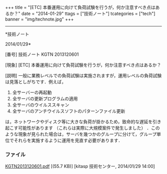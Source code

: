 ﻿+++
title = "[ETC] 本番運用に向けて負荷試験を行うが，何か注意すべき点はあるか？"
date = "2014-01-29"
ttags = ["技術ノート"]
tcategories = ["tech"]
banner = "img/technote.jpg"
+++

-----------------------------------------------------------------------------------------------------------------------------

*技術ノート

2014/01/29*


[番号]
技術ノート KGTN 2013120601

[現象]
[ETC] 本番運用に向けて負荷試験を行うが，何か注意すべき点はあるか？

[説明]
一般に業務レベルでの負荷試験は実施されますが，運用レベルの負荷試験は見落としがちです．例えば，

1) 全サーバーの再起動
2) 全サーバの更新プログラムの適用
3) 全サーバのウイルススキャン
4) 全サーバのアンチウイルスソフトのパターンファイル更新

は，ネットワークやディスク等に大きな負荷が掛かるため，致命的な遅延を引き起こす可能性があります
（これらは実際に大規模案件で発生しました）
．このような現象が見られた場合は，サーバを幾つかのグループに分けて，グループ単位でそれらを実施するように運用を見直す必要があります．


### ファイル

 
 


[KGTN2013120601.pdf](http://techreport.kitasp.net/attachments/download/1444/KGTN2013120601.pdf)
 [(55.7 KB)] [kitasp 技術センター, 2014/01/29
14:00]


 


 

